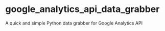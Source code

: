 google_analytics_api_data_grabber
=================================

A quick and simple Python data grabber for Google Analytics API

